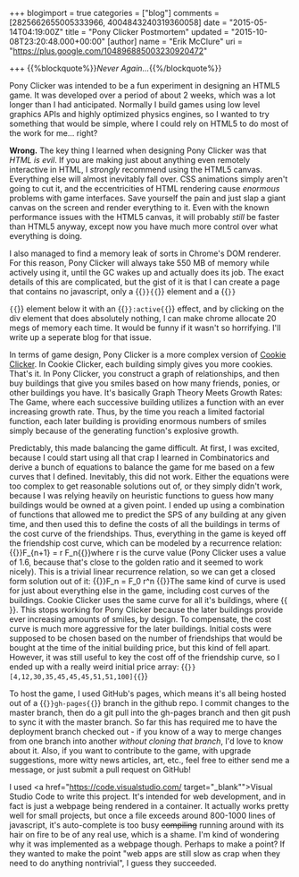 +++
blogimport = true
categories = ["blog"]
comments = [2825662655005333966, 4004843240319360058]
date = "2015-05-14T04:19:00Z"
title = "Pony Clicker Postmortem"
updated = "2015-10-08T23:20:48.000+00:00"
[author]
name = "Erik McClure"
uri = "https://plus.google.com/104896885003230920472"

+++
{{%blockquote%}}*Never Again...*{{%/blockquote%}}

Pony Clicker was intended to be a fun experiment in designing an HTML5 game. It was developed over a period of about 2 weeks, which was a lot longer than I had anticipated. Normally I build games using low level graphics APIs and highly optimized physics engines, so I wanted to try something that would be simple, where I could rely on HTML5 to do most of the work for me... right?

**Wrong.** The key thing I learned when designing Pony Clicker was that *HTML is evil*. If you are making just about anything even remotely interactive in HTML, I *strongly* recommend using the HTML5 canvas. Everything else will almost inevitably fall over. CSS animations simply aren't going to cut it, and the eccentricities of HTML rendering cause *enormous* problems with game interfaces. Save yourself the pain and just slap a giant canvas on the screen and render everything to it. Even with the known performance issues with the HTML5 canvas, it will probably *still* be faster than HTML5 anyway, except now you have much more control over what everything is doing.

I also managed to find a memory leak of sorts in Chrome's DOM renderer. For this reason, Pony Clicker will always take 550 MB of memory while actively using it, until the GC wakes up and actually does its job. The exact details of this are complicated, but the gist of it is that I can create a page that contains no javascript, only a {{<code>}}<canvas>{{</code>}} element and a {{<code>}}<div>{{</code>}} element below it with an {{<code>}}:active{{</code>}} effect, and by clicking on the div element that does absolutely nothing, I can make chrome allocate 20 megs of memory each time. It would be funny if it wasn't so horrifying. I'll write up a seperate blog for that issue.

In terms of game design, Pony Clicker is a more complex version of <a href="http://orteil.dashnet.org/cookieclicker/" target="_blank">Cookie Clicker</a>. In Cookie Clicker, each building simply gives you more cookies. That's it. In Pony Clicker, you construct a graph of relationships, and then buy buildings that give you smiles based on how many friends, ponies, or other buildings you have. It's basically Graph Theory Meets Growth Rates: The Game, where each successive building utilizes a function with an ever increasing growth rate. Thus, by the time you reach a limited factorial function, each later building is providing enormous numbers of smiles simply because of the generating function's explosive growth.

Predictably, this made balancing the game difficult. At first, I was excited, because I could start using all that crap I learned in Combinatorics and derive a bunch of equations to balance the game for me based on a few curves that I defined. Inevitably, this did not work. Either the equations were too complex to get reasonable solutions out of, or they simply didn't work, because I was relying heavily on heuristic functions to guess how many buildings would be owned at a given point. I ended up using a combination of functions that allowed me to predict the SPS of any building at any given time, and then used this to define the costs of all the buildings in terms of the cost curve of the friendships. Thus, everything in the game is keyed off the friendship cost curve, which can be modeled by a recurrence relation:
{{<bmath>}}F_{n+1} = r F_n{{</bmath>}}where r is the curve value (Pony Clicker uses a value of 1.6, because that's close to the golden ratio and it seemed to work nicely). This is a trivial linear recurrence relation, so we can get a closed form solution out of it:
{{<bmath>}}F_n = F_0 r^n {{</bmath>}}The same kind of curve is used for just about everything else in the game, including cost curves of the buildings. Cookie Clicker uses the same curve for all it's buildings, where {{<math>}}r = 1.15{{</math>}}. This stops working for Pony Clicker because the later buildings provide ever increasing amounts of smiles, by design. To compensate, the cost curve is much more aggressive for the later buildings. Initial costs were supposed to be chosen based on the number of friendships that would be bought at the time of the initial building price, but this kind of fell apart. However, it was still useful to key the cost off of the friendship curve, so I ended up with a really weird initial price array: {{<code>}}[4,12,30,35,45,45,45,51,51,100]{{</code>}}

To host the game, I used GitHub's pages, which means it's all being hosted out of a {{<code>}}gh-pages{{</code>}} branch in the github repo. I commit changes to the master branch, then do a git pull into the gh-pages branch and then git push to sync it with the master branch. So far this has required me to have the deployment branch checked out - if you know of a way to merge changes from one branch into another *without cloning that branch*, I'd love to know about it. Also, if you want to contribute to the game, with upgrade suggestions, more witty news articles, art, etc., feel free to either send me a message, or just submit a pull request on GitHub!

I used <a href="https://code.visualstudio.com/ target="_blank"">Visual Studio Code</a> to write this project. It's intended for web development, and in fact is just a webpage being rendered in a container. It actually works pretty well for small projects, but once a file exceeds around 800-1000 lines of javascript, it's auto-complete is too busy <del>compiling</del> running around with its hair on fire to be of any real use, which is a shame. I'm kind of wondering why it was implemented as a webpage though. Perhaps to make a point? If they wanted to make the point "web apps are still slow as crap when they need to do anything nontrivial", I guess they succeeded.
